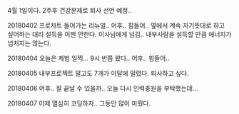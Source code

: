 4월 1일이다. 2주후 건강문제로 퇴사 선언 예정..  

20180402 프로차트 들어가는 리뉴얼.. 어후.. 힘들어.. 옆에서 계속 자기뜻대로 하고 싶어하는 대리 설득을 이젠 안한다. 이사님에게 넘김.. 내부사람을 설득할 만큼 에너지가 넘치지는 않는다.  

20180404 오늘은 제법 일찍... 9시 반쯤 왔다.. 어후.. 힘들어..  

20180405 내부프로젝트 말고도 7개가 이달에 밀렸다. 퇴사하고 싶다.  

20180406 어후.. 잘 끝날 수 있을까.. 오늘 다시 인력충원을 부탁했는데...

20180407 이제 열심히 코딩하자.. 그동안 많이 미뤘다.  

